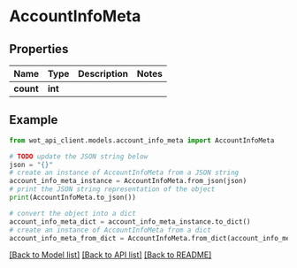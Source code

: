 # AccountInfoMeta


## Properties

Name | Type | Description | Notes
------------ | ------------- | ------------- | -------------
**count** | **int** |  | 

## Example

```python
from wot_api_client.models.account_info_meta import AccountInfoMeta

# TODO update the JSON string below
json = "{}"
# create an instance of AccountInfoMeta from a JSON string
account_info_meta_instance = AccountInfoMeta.from_json(json)
# print the JSON string representation of the object
print(AccountInfoMeta.to_json())

# convert the object into a dict
account_info_meta_dict = account_info_meta_instance.to_dict()
# create an instance of AccountInfoMeta from a dict
account_info_meta_from_dict = AccountInfoMeta.from_dict(account_info_meta_dict)
```
[[Back to Model list]](../README.md#documentation-for-models) [[Back to API list]](../README.md#documentation-for-api-endpoints) [[Back to README]](../README.md)


